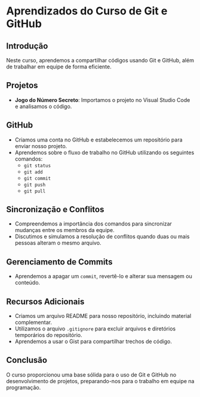 # Aprendizados do Curso de Git e GitHub

## Introdução
Neste curso, aprendemos a compartilhar códigos usando Git e GitHub, além de trabalhar em equipe de forma eficiente.

## Projetos
- **Jogo do Número Secreto**: Importamos o projeto no Visual Studio Code e analisamos o código.

## GitHub
- Criamos uma conta no GitHub e estabelecemos um repositório para enviar nosso projeto.
- Aprendemos sobre o fluxo de trabalho no GitHub utilizando os seguintes comandos:
  - `git status`
  - `git add`
  - `git commit`
  - `git push`
  - `git pull`

## Sincronização e Conflitos
- Compreendemos a importância dos comandos para sincronizar mudanças entre os membros da equipe.
- Discutimos e simulamos a resolução de conflitos quando duas ou mais pessoas alteram o mesmo arquivo.

## Gerenciamento de Commits
- Aprendemos a apagar um `commit`, revertê-lo e alterar sua mensagem ou conteúdo.

## Recursos Adicionais
- Criamos um arquivo README para nosso repositório, incluindo material complementar.
- Utilizamos o arquivo `.gitignore` para excluir arquivos e diretórios temporários do repositório.
- Aprendemos a usar o Gist para compartilhar trechos de código.

## Conclusão
O curso proporcionou uma base sólida para o uso de Git e GitHub no desenvolvimento de projetos, preparando-nos para o trabalho em equipe na programação.